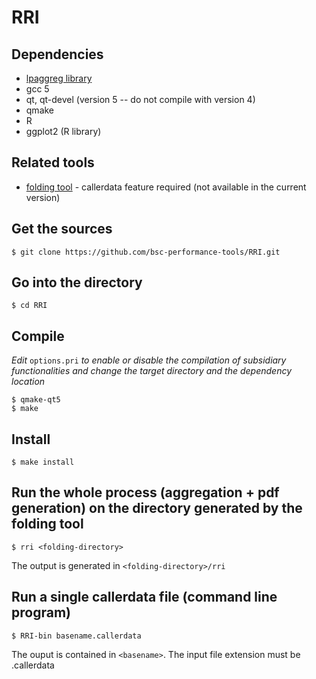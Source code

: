# RRI

## Dependencies

- [lpaggreg library](https://github.com/bsc-performance-tools/lpaggreg)
- gcc 5
- qt, qt-devel (version 5 -- do not compile with version 4)
- qmake
- R
- ggplot2 (R library)

## Related tools

- [folding tool](https://www.bsc.es/computer-sciences/performance-tools/downloads) - callerdata feature required (not available in the current version)

## Get the sources

    $ git clone https://github.com/bsc-performance-tools/RRI.git

## Go into the directory

    $ cd RRI

## Compile

*Edit* `options.pri` *to enable or disable the compilation of subsidiary functionalities and change the target directory and the dependency location*

    $ qmake-qt5
    $ make

## Install

    $ make install

## Run the whole process (aggregation + pdf generation) on the directory generated by the folding tool
    
    $ rri <folding-directory>

The output is generated in `<folding-directory>/rri`

## Run a single callerdata file (command line program)

    $ RRI-bin basename.callerdata

The ouput is contained in `<basename>`.
The input file extension must be .callerdata


